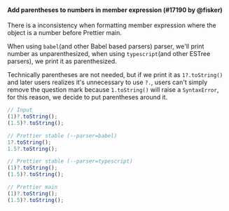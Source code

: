 #### Add parentheses to numbers in member expression (#17190 by @fisker)

There is a inconsistency when formatting member expression where the object is a number before Prettier main.

When using `babel`(and other Babel based parsers) parser, we'll print number as unparenthesized, when using `typescript`(and other ESTree parsers), we print it as parenthesized.

Technically parentheses are not needed, but if we print it as `1?.toString()` and later users realizes it's unnecessary to use `?.`, users can't simply remove the question mark because `1.toString()` will raise a `SyntaxError`, for this reason, we decide to put parentheses around it.

<!-- prettier-ignore -->
```jsx
// Input
(1)?.toString();
(1.5)?.toString();

// Prettier stable (--parser=babel)
1?.toString();
1.5?.toString();

// Prettier stable (--parser=typescript)
(1)?.toString();
(1.5)?.toString();

// Prettier main
(1)?.toString();
(1.5)?.toString();
```

